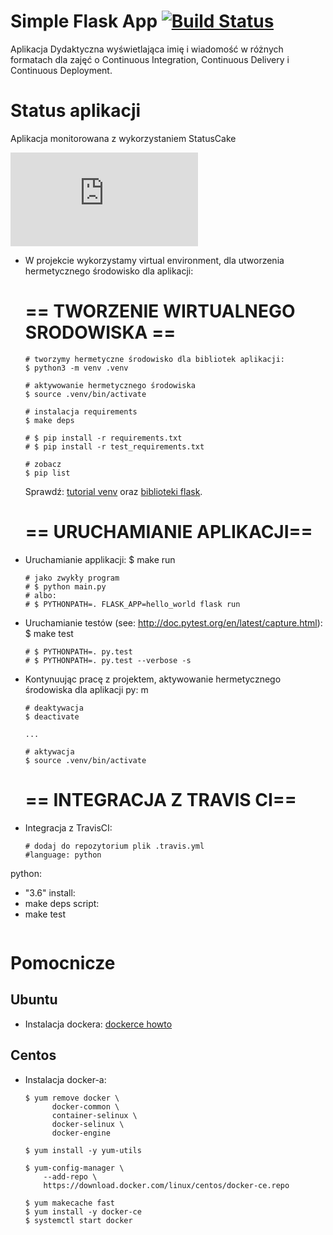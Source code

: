 # Simple Flask App [![Build Status](https://travis-ci.org/akubicz/se_hello_printer_app.svg?branch=master)](https://travis-ci.org/akubicz/se_hello_printer_app)

Aplikacja Dydaktyczna wyświetlająca imię i wiadomość w różnych formatach dla zajęć
o Continuous Integration, Continuous Delivery i Continuous Deployment.

  # Status aplikacji
Aplikacja monitorowana z wykorzystaniem StatusCake

  [![App Status](https://app.statuscake.com/button/index.php?Track=5902157&Days=1&Design=2)](https://app.statuscake.com/UptimeStatus.php?tid=5902157)

- W projekcie wykorzystamy virtual environment, dla utworzenia hermetycznego środowisko dla aplikacji:

  # == TWORZENIE WIRTUALNEGO SRODOWISKA ==
  ```
  # tworzymy hermetyczne środowisko dla bibliotek aplikacji:
  $ python3 -m venv .venv

  # aktywowanie hermetycznego środowiska
  $ source .venv/bin/activate

  # instalacja requirements
  $ make deps

  # $ pip install -r requirements.txt
  # $ pip install -r test_requirements.txt

  # zobacz
  $ pip list
  ```

  Sprawdź: [tutorial venv](https://docs.python.org/3/tutorial/venv.html) oraz [biblioteki flask](http://flask.pocoo.org).


  # == URUCHAMIANIE APLIKACJI==

- Uruchamianie applikacji:
  $ make run

  ```
  # jako zwykły program
  # $ python main.py
  # albo:
  # $ PYTHONPATH=. FLASK_APP=hello_world flask run
  ```

- Uruchamianie testów (see: http://doc.pytest.org/en/latest/capture.html):
  $ make test
  ```
  # $ PYTHONPATH=. py.test
  # $ PYTHONPATH=. py.test --verbose -s
  ```

- Kontynuując pracę z projektem, aktywowanie hermetycznego środowiska dla aplikacji py:
m
  ```
  # deaktywacja
  $ deactivate
  ```

  ```
  ...

  # aktywacja
  $ source .venv/bin/activate
  ```

  # == INTEGRACJA Z TRAVIS CI==

- Integracja z TravisCI:

  ```
  # dodaj do repozytorium plik .travis.yml
  #language: python
python:
- "3.6"
install:
- make deps
script:
- make test
  ```

# Pomocnicze

## Ubuntu

- Instalacja dockera: [dockerce howto](https://docs.docker.com/install/linux/docker-ce/ubuntu/)

## Centos

- Instalacja docker-a:

  ```
  $ yum remove docker \
        docker-common \
        container-selinux \
        docker-selinux \
        docker-engine

  $ yum install -y yum-utils

  $ yum-config-manager \
      --add-repo \
      https://download.docker.com/linux/centos/docker-ce.repo

  $ yum makecache fast
  $ yum install -y docker-ce
  $ systemctl start docker
  ```

